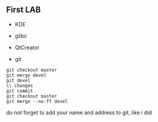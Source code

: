 ## First LAB

+ KDE

+ glibc

+ QtCreator

+ git
```
git checkout master
git merge devel
git devel
\\ changes
git commit
git checkout master 
git merge --no-ff devel
```

do not forget to add your name and address to git, like i did